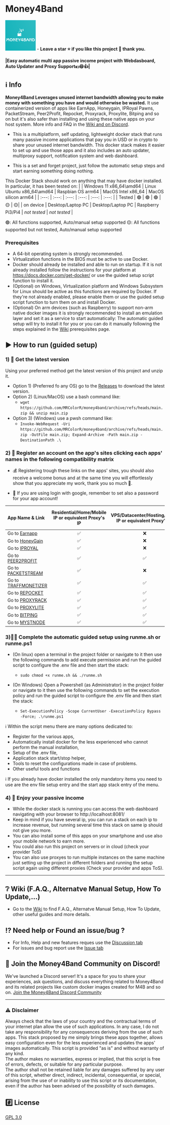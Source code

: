 # Money4Band 
<img src="./.resources/.assets/M4B_logo_small.png?raw=true" width="96"> - **Leave a star ⭐ if you like this project 🙂 thank you.**

**|Easy automatic multi app passive income project with Webdasboard, Auto Updater and Proxy Support:dollar::satisfied::+1:|**
## :information_source: Info
**Money4Band Leverages unused internet bandwidth allowing you to make money with something you have and would otherwise be wasted.** It use containerized version of apps like EarnApp, Honeygain, IPRoyal Pawns, PacketStream, Peer2Profit, Repocket, Proxyrack, Proxylite, Bitping and so on but it's also safer than installing and using these native apps on your host system. More info and FAQ in the [Wiki and on Discord](https://github.com/MRColorR/money4band/tree/v.2.4.3#grey_question-wiki-faq-alternatve-manual-setup-how-to-update).

- This is a multiplatform, self updating, lightweight docker stack that runs many passive income applications that pay you in USD or in crypto to share your unused internet bandwidth. This docker stack makes it easier to set up and use those apps and it also includes an auto updater, multiproxy support, notification system and web dashboard.

- This is a set and forget project, just follow the automatic setup steps and start earning something doing nothing.

This Docker Stack should work on anything that may have docker installed. In particular, it has been tested on: 
| | Windows 11 x86_64\amd64 | Linux Ubuntu x86_64\amd64 | Raspbian OS arm64 | MacOS Intel x86_64 | MacOS silicon arm64 | 
|  :---: |  :---: |  :---: |  :---: | :---: | :---: |
| Tested | :green_circle: | :green_circle: | :green_circle: | :yellow_circle: | :yellow_circle:|
| on device | Desktop/Laptop PC | Desktop/Laptop PC | Raspberry Pi3/Pi4 | _not tested_ | _not tested_ |

:green_circle:: All functions supported, Auto/manual setup supported
:yellow_circle:: All functions supported but not tested, Auto/manual setup supported

### Prerequisites
- A 64-bit operating system is strongly recommended.
- Virtualization functions in the BIOS must be active to use Docker.
- Docker should already be installed and able to run on startup. If it is not already installed follow the instructions for your platform at https://docs.docker.com/get-docker/ or use the guided setup script function to install it.
- (Optional) on Windows, Virtualization platform and Windows Subsystem for Linux should be active as this functions are required by Docker. If they're not already enabled, please enable them or use the guided setup script function to turn them on and install Docker.
- (Optional) On arm devices (such as Raspberry) to support non-arm native docker images it is strongly recommended to install an emulation layer and set it as a service to start automatically: The automatic guided setup will try to install it for you or you can do it manually following the steps explained in the [Wiki](https://github.com/MRColorR/money4band/wiki) prerequisites page.
## :arrow_forward: How to run (guided setup)
### 1) :link: Get the latest version 
Using your preferred method get the latest version of this project and unzip it.
- Option 1) (Preferred fo any OS) go to the [Releases](https://github.com/MRColorR/money4band/releases) to download the latest version.
- Option 2) (Linux/MacOS) use a bash command like: 
  - ```wget https://github.com/MRColorR/money4band/archive/refs/heads/main.zip && unzip main.zip```
- Option 3) (Windows) use a pwsh command like: 
  - ```Invoke-WebRequest -Uri https://github.com/MRColorR/money4band/archive/refs/heads/main.zip -OutFile main.zip; Expand-Archive -Path main.zip -DestinationPath .\```


### 2) :memo: Register an account on the app's sites clicking each apps' names in the following compatibility matrix

- :moneybag: Registering trough these links on the apps' sites, you should also receive a welcome bonus and at the same time you will effortlessly show that you appreciate my work, thank you so much 	:slightly_smiling_face:.

- :key: If you are using login with google, remember to set also a password for your app account!

| App Name & Link | Residential/Home/Mobile IP or equivalent Proxy's IP | VPS/Datacenter/Hosting/Cloud IP or equivalent Proxy's IP | Max devices per Account | Max Devices per IP | 
|  :--- |  :---: |  :---: | :---: | :---: |
| Go to [Earnapp](https://earnapp.com/i/3zulx7k)  | :white_check_mark:	  | :x: | 15|1|
| Go to [HoneyGain](https://r.honeygain.me/MINDL15721) | :white_check_mark:	  | :x: |10|1|
| Go to [IPROYAL](https://pawns.app?r=MiNe)  | :white_check_mark:	  | :x: |Unlimited|1|
| Go to [PEER2PROFIT](https://p2pr.me/165849012262da8d0aa13c8)  | :white_check_mark:	  | :white_check_mark:	 | Unlimited|Unlimited|
| Go to [PACKETSTREAM](https://packetstream.io/?psr=3zSD)  | :white_check_mark:	  | :x: |Unlimited|1|
| Go to [TRAFFMONETIZER](https://traffmonetizer.com/?aff=366499) | :white_check_mark:	  | :white_check_mark: |Unlimited|Unlimited|
| Go to [REPOCKET](https://link.repocket.co/hr8i)  | :white_check_mark:	  | :white_check_mark: |Unlimited|2|
| Go to [PROXYRACK](https://peer.proxyrack.com/ref/myoas6qttvhuvkzh8ffx90ns1ouhwgilfgamo5ex)  | :white_check_mark:	  | :white_check_mark: |500|1|
| Go to [PROXYLITE](https://proxylite.ru/?r=PJTKXWN3) | :white_check_mark:	  | :white_check_mark: |Unlimited|1|
| Go to [BITPING](https://app.bitping.com?r=qm7mIuX3) | :white_check_mark:	  | :white_check_mark: |Unlimited|1|
| Go to [MYSTNODE](https://mystnodes.com/onboarding) | :white_check_mark:	  | :white_check_mark: |Unlimited|Unlimited|

### 3):technologist: Complete the automatic guided setup using runme.sh or runme.ps1
* (On linux) open a terminal in the project folder or navigate to it then use the following commands to add execute permission and run the guided script to configure the .env file and then start the stack:
  - ```sudo chmod +x runme.sh && ./runme.sh ```

* (On Windows) Open a Powershell (as Administrator) in the project folder or navigate to it then use the following commands to set the execution policy and run the guided script to configure the .env file and then start the stack:
  - ```Set-ExecutionPolicy -Scope CurrentUser -ExecutionPolicy Bypass -Force; .\runme.ps1 ```

:information_source: Within the script menu there are many options dedicated to:
- Register for the various apps,
- Automatically install docker for the less experienced who cannot perform the manual installation,
- Setup of the .env file,
- Application stack start/stop helper,
- Tools to reset the configurations made in case of problems.
- Other useful tools and functions

:information_source: If you already have docker installed the only mandatory items you need to use are the env file setup entry and the start app stack entry of the menu.

### 4) :money_mouth_face: Enjoy your passive income

- While the docker stack is running you can access the web dashboard navigating with your browser to http://localhost:8081/
- Keep in mind if you have several ip, you can run a stack on each ip to increase revenue, but running several time this stack on same ip should not give you more. 
- You can also install some of this apps on your smartphone and use also your mobile network to earn more.
- You could also run this project on servers or in cloud (check your provider ToS)
- You can also use proxyes to run multiple instances on the same machine just setting up the project in different folders and running the setup script again using different proxies (Check your provider and apps ToS).

---

## :grey_question: Wiki (F.A.Q., Alternatve Manual Setup, How To Update,...)

* Go to the [Wiki](https://github.com/MRColorR/money4band/wiki) to find F.A.Q., Alternatve Manual Setup, How To Update, other useful guides and more details.

## :interrobang: Need help or Found an issue/bug ? 
- For Info, Help and new features reques use the [Discussion tab](https://github.com/MRColorR/money4band/discussions)
- For issues and bug report use the [Issue tab](https://github.com/MRColorR/money4band/issues)

## 🚀 Join the Money4Band Community on Discord! 
We've launched a Discord server! It's a space for you to share your experiences, ask questions, and discuss everything related to Money4Band and its related projects like custom docker images created for M4B and so on. 
[Join the Money4Band Discord Community](https://discord.com/invite/Fq8eeazBAD)

---

### :warning: Disclaimer
Always check that the laws of your country and the contractual terms of your internet plan allow the use of such applications. In any case, I do not take any responsibility for any consequences deriving from the use of such apps. This stack proposed by me simply brings these apps together, allows easy configuration even for the less experienced and updates the apps' images automatically. 
This script is provided "as is" and without warranty of any kind.  
The author makes no warranties, express or implied, that this script is free of errors, defects, or suitable for any particular purpose.  
The author shall not be retained liable for any damages suffered by any user of this script, whether direct, indirect, incidental, consequential, or special, arising from the use of or inability to use this script or its documentation, even if the author has been advised of the possibility of such damages.  

## :hash: License
[GPL 3.0](https://www.gnu.org/licenses/gpl-3.0.html)
